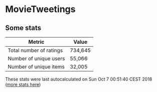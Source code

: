 # MovieTweetings
## Some stats

Metric | Value
--- | ---
Total number of ratings                 | 734,645
Number of unique users                  | 55,066
Number of unique items                  | 32,005
These stats were last autocalculated on Sun Oct 7 00:51:40 CEST 2018  ([more stats here](./stats.md))


